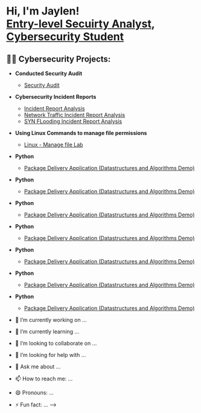 <h1>Hi, I'm Jaylen! <br/><a href="https://github.com/joshmadakor1">Entry-level Secuirty Analyst</a>, <a href="https://www.linkedin.com/in/joshmadakor/">Cybersecurity Student</a>

<h2>👨‍💻 Cybersecurity Projects:</h2>

- <b>Conducted Security Audit </b>
  - [Security Audit](https://docs.google.com/document/d/1rcN_rmOZqxRfcYGXSZxgxgMGJJAjpbuZqsHAxFGj8as/edit?usp=sharing)
- <b>Cybersecurity Incident Reports</b>
  - [Incident Report Analysis](https://docs.google.com/document/d/1vUru6XGRRSgFX59WbFw8DJM5KNhGckuF-sZDrpm1Oy4/edit?usp=sharing)
  - [Network Traffic Incident Report Analysis](https://docs.google.com/document/d/169bH-SM0tutX0K1dO4hZQI62J2ceOo-rwdIeAG9R39Y/edit?usp=sharing&resourcekey=0-ExTC-VeZeoj0R113fhVpCg) 
  - [SYN FLooding Incident Report Analysis](https://docs.google.com/document/d/14PsW1Q4qqeUWViO1oeS82ZnRluuWDh6WWYzmdY_Mx9E/edit?usp=sharing)
- <b>Using Linux Commands to manage file permissions</b>
  - [Linux - Manage file Lab](https://docs.google.com/document/d/1Vi-SnRXgpG-iBqsLeAnpqN-qAQar6tmBg9400Dl0NBY/edit?usp=sharing)
- <b>Python</b>
  - [Package Delivery Application (Datastructures and Algorithms Demo)](https://github.com/joshmadakor1/Package-Delivery-Pathfinding-Algorithm)
- <b>Python</b>
  - [Package Delivery Application (Datastructures and Algorithms Demo)](https://github.com/joshmadakor1/Package-Delivery-Pathfinding-Algorithm)
- <b>Python</b>
  - [Package Delivery Application (Datastructures and Algorithms Demo)](https://github.com/joshmadakor1/Package-Delivery-Pathfinding-Algorithm)
- <b>Python</b>
  - [Package Delivery Application (Datastructures and Algorithms Demo)](https://github.com/joshmadakor1/Package-Delivery-Pathfinding-Algorithm)
- <b>Python</b>
  - [Package Delivery Application (Datastructures and Algorithms Demo)](https://github.com/joshmadakor1/Package-Delivery-Pathfinding-Algorithm)
- <b>Python</b>
  - [Package Delivery Application (Datastructures and Algorithms Demo)](https://github.com/joshmadakor1/Package-Delivery-Pathfinding-Algorithm)
- <b>Python</b>
  - [Package Delivery Application (Datastructures and Algorithms Demo)](https://github.com/joshmadakor1/Package-Delivery-Pathfinding-Algorithm)

- 🔭 I’m currently working on ...
- 🌱 I’m currently learning ...
- 👯 I’m looking to collaborate on ...
- 🤔 I’m looking for help with ...
- 💬 Ask me about ...
- 📫 How to reach me: ...
- 😄 Pronouns: ...
- ⚡ Fun fact: ...
-->
